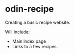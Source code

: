 # odin-recipe
Creating a basic recipe website.

Will include:
 - Main index page
 - Links to a few recipes.